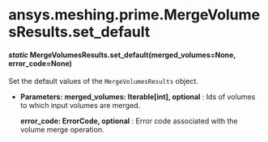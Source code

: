 <a id="ansys-meshing-prime-mergevolumesresults-set-default"></a>

# ansys.meshing.prime.MergeVolumesResults.set_default

<a id="ansys.meshing.prime.MergeVolumesResults.set_default"></a>

#### *static* MergeVolumesResults.set_default(merged_volumes=None, error_code=None)

Set the default values of the `MergeVolumesResults` object.

* **Parameters:**
  **merged_volumes: Iterable[int], optional**
  : Ids of volumes to which input volumes are merged.

  **error_code: ErrorCode, optional**
  : Error code associated with the volume merge operation.

<!-- !! processed by numpydoc !! -->
